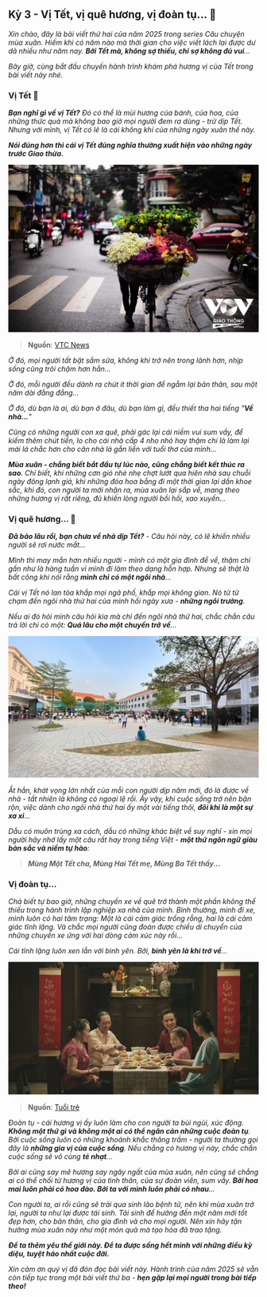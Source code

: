 ## Kỳ 3 - Vị Tết, vị quê hương, vị đoàn tụ... 🏡

_Xin chào, đây là bài viết thứ hai của năm 2025 trong series Câu chuyện mùa xuân. Hiếm khi có năm nào
mà thời gian cho việc viết lách lại được dư dả nhiều như năm nay. **Bởi Tết mà, không sợ thiếu, chỉ sợ
không đủ vui**..._ 

_Bây giờ, cùng bắt đầu chuyến hành trình khám phá hương vị của Tết trong bài viết này nhé._

### Vị Tết 🧧

_**Bạn nghĩ gì về vị Tết?** Đó có thể là mùi hương của bánh, của hoa, của những thức quà mà không bao giờ
mọi người đem ra dùng - trừ dịp Tết. Nhưng với mình, vị Tết có lẽ là cái không khí của những ngày xuân
thế này._

**_Nói đúng hơn thì cái vị Tết đúng nghĩa thường xuất hiện vào những ngày trước Giao thừa._**

![Hanoi](../img/SpringStories14.jpg)

> **Nguồn**: [VTC News](https://vtcnews.vn/nhung-chiec-xe-hoa-cho-mua-xuan-tren-pho-ha-noi-ngay-giap-tet-ar736506.html)

_Ở đó, mọi người tất bật sắm sửa, không khí trở nên trong lành hơn, nhịp sống cũng trôi chậm hơn hẳn..._

_Ở đó, mỗi người đều dành ra chút ít thời gian để ngẫm lại bản thân, sau một năm dài đằng đẳng..._

_Ở đó, dù bạn là ai, dù bạn ở đâu, dù bạn làm gì, đều thiết tha hai tiếng "**Về nhà...**"_

_Cũng có những người con xa quê, phải gác lại cái niềm vui sum vầy, để kiếm thêm chút tiền, lo cho cái nhà
cấp 4 nho nhỏ hay thậm chí là làm lại mái lá chắc hơn cho căn nhà lá gắn liền với tuổi thơ cùa mình..._

_**Mùa xuân - chẳng biết bắt đầu tự lúc nào, cũng chẳng biết kết thúc ra sao**. Chỉ biết, khi những cơn gió nhè nhẹ 
chợt lướt qua hiên nhà sau chuỗi ngày đông lạnh giá, khi những đóa hoa bẵng đi một thời gian lại dần khoe 
sắc, khi đó, con người ta mới nhận ra, mùa xuân lại sắp về, mang theo những hương vị rất riêng, đủ khiến lòng 
người bồi hồi, xao xuyến..._

### Vị quê hương... 🏡

_**Đã bảo lâu rồi, bạn chưa về nhà dịp Tết?** - Câu hỏi này, có lẽ khiến nhiều người sẽ rơi nước mắt..._

_Mình thì may mắn hơn nhiều người - mình có một gia đình để về, thậm chí gần như là hàng tuần vì mình đi làm theo
dạng hỗn hợp. Nhưng sẽ thật là bất công khi nói rằng **mình chỉ có một ngôi nhà**..._

_Cái vị Tết nó lan tỏa khắp mọi ngả phố, khắp mọi không gian. Nó từ từ chạm đến ngôi nhà thứ hai của mình hồi
ngày xưa - **những ngôi trường**._

_Nếu ai đó hỏi mình câu hỏi kia mà chỉ đến ngôi nhà thứ hai, chắc chắn câu trả lời chỉ có một: **Quá lâu cho một
chuyến trở về**..._

![LNYCamping2025](../../../02-01-HLK-MyYouth-2024-Spec/partials/img/image1.jpg)

_Ắt hẳn, khát vọng lớn nhất của mỗi con người dịp năm mới, đó là được về nhà - tất nhiên là không có ngoại lệ rồi.
Ấy vậy, khi cuộc sống trở nên bận rộn, việc dành cho ngôi nhà thứ hai ấy một vài tiếng thôi, **đôi khi là một sự 
xa xỉ**..._

_Dẫu có muôn trùng xa cách, dẫu có những khác biệt về suy nghĩ - xin mọi người hãy nhớ lấy một câu rất hay trong tiếng
Việt - **một thứ ngôn ngữ giàu bản sắc và niềm tự hào**:_

> **_Mùng Một Tết cha, Mùng Hai Tết mẹ, Mùng Ba Tết thầy..._**

### Vị đoàn tụ... 

_Chả biết tự bao giờ, những chuyến xe về quê trở thành một phần không thể thiếu trong hành trình lập nghiệp xa nhà của
mình. Bình thường, minh đi xe, mình luôn có hai tâm trạng: Một là cái cảm giác trống rỗng, hai là cái cảm giác tĩnh lặng.
Và chắc mọi người cũng đoán được chiều di chuyển của những chuyến xe ứng với hai dòng cảm xúc này rồi..._

_Cái tĩnh lặng luôn xen lẫn với bình yên. Bởi, **bình yên là khi trở về**..._

![Reunion](../img/SpringStories15.jpg)

> **Nguồn**: [Tuổi trẻ](https://tuoitre.vn/tet-doan-vien-thong-diep-thoi-thuc-moi-nguoi-viet-ve-nha-don-tet-1044691.htm)

_Đoàn tụ - cái hương vị ấy luôn làm cho con người ta bùi ngùi, xúc động. **Không một thứ gì và không một ai có thể ngăn cản những cuộc đoàn tụ**. Bởi cuộc sống luôn có những khoảnh khắc thăng trầm - người ta thường gọi đây là **những gia vị của cuộc sống**. Nếu chẳng có hương vị này, chắc chắn cuộc sống sẽ vô cùng **tẻ nhạt**..._

_Bởi ai cũng say mê hương say ngây ngất của mùa xuân, nên cũng sẽ chẳng ai có thể chối từ hương vị của tình thân, của sự đoàn viên, sum vầy. **Bởi hoa mai luôn phải có hoa đào. Bởi ta với mình luôn phải có nhau**..._

_Con người ta, ai rồi cũng sẽ trải qua sinh lão bệnh tử, nên khi mùa xuân trở lại, người ta như lại được tái sinh. Tái sinh để hướng đến một năm mới tốt đẹp hơn, cho bản thân, cho gia đình và cho mọi người. Nên xin hãy tận hưởng mùa xuân này như một món quà mà tạo hóa đã trao tặng._

**_Để ta thêm yêu thế giới này. Để ta được sống hết mình với những điều kỳ diệu, tuyệt hảo nhất cuộc đời._**

_Xin cảm ơn quý vị đã đón đọc bài viết này. Hành trình của năm 2025 sẽ vẫn còn tiếp tục trong một bài viết thứ ba - **hẹn gặp lại mọi người trong bài tiếp theo!**_